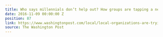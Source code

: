 ```yaml
---
title: Who says millennials don’t help out? How groups are tapping a new wave of volunteers.
date: 2016-11-09 00:00:00 Z
position: 87
link: https://www.washingtonpost.com/local/local-organizations-are-trying-to-attract-more-millennials-as-volunteers/2016/11/08/dd16c85c-946a-11e6-bb29-bf2701dbe0a3_story.html#Nov9
source: The Washington Post
---
```


